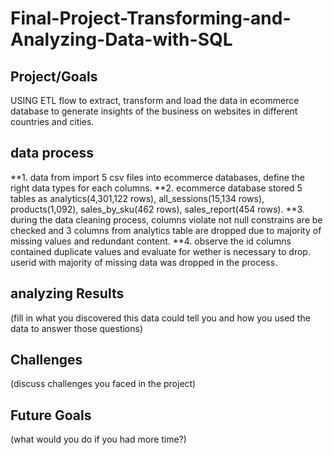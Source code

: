 # Final-Project-Transforming-and-Analyzing-Data-with-SQL

## Project/Goals
USING ETL flow to extract, transform and load the data in ecommerce database to generate insights of the business on websites in different countries and cities.

## data process  
**1. data from import 5 csv files into ecommerce databases, define the right data types for each columns.
**2. ecommerce database stored 5 tables as analytics(4,301,122 rows), all_sessions(15,134 rows), products(1,092), sales_by_sku(462 rows), sales_report(454 rows).
**3. during the data cleaning process, columns violate not null constrains are be checked and 3 columns from analytics table are dropped due to majority of missing values and redundant content. 
**4. observe the id columns contained duplicate values and evaluate for wether is necessary to drop. userid with majority of missing data was dropped in the process.


## analyzing Results
(fill in what you discovered this data could tell you and how you used the data to answer those questions)

## Challenges 
(discuss challenges you faced in the project)

## Future Goals
(what would you do if you had more time?)
